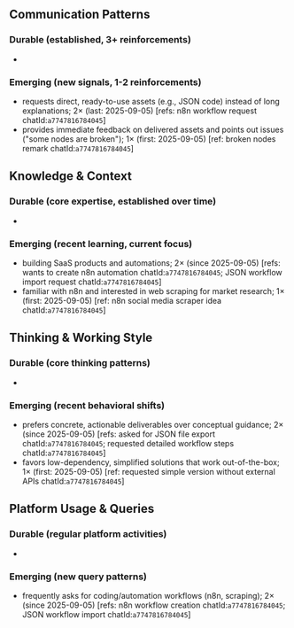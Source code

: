 ## Communication Patterns
### Durable (established, 3+ reinforcements)
-

### Emerging (new signals, 1-2 reinforcements)
- requests direct, ready-to-use assets (e.g., JSON code) instead of long explanations; 2× (last: 2025-09-05) [refs: n8n workflow request chatId:`a7747816784045`]
- provides immediate feedback on delivered assets and points out issues ("some nodes are broken"); 1× (first: 2025-09-05) [ref: broken nodes remark chatId:`a7747816784045`]

## Knowledge & Context
### Durable (core expertise, established over time)
-

### Emerging (recent learning, current focus)
- building SaaS products and automations; 2× (since 2025-09-05) [refs: wants to create n8n automation chatId:`a7747816784045`; JSON workflow import request chatId:`a7747816784045`]
- familiar with n8n and interested in web scraping for market research; 1× (first: 2025-09-05) [ref: n8n social media scraper idea chatId:`a7747816784045`]

## Thinking & Working Style
### Durable (core thinking patterns)
-

### Emerging (recent behavioral shifts)
- prefers concrete, actionable deliverables over conceptual guidance; 2× (since 2025-09-05) [refs: asked for JSON file export chatId:`a7747816784045`; requested detailed workflow steps chatId:`a7747816784045`]
- favors low-dependency, simplified solutions that work out-of-the-box; 1× (first: 2025-09-05) [ref: requested simple version without external APIs chatId:`a7747816784045`]

## Platform Usage & Queries
### Durable (regular platform activities)
-

### Emerging (new query patterns)
- frequently asks for coding/automation workflows (n8n, scraping); 2× (since 2025-09-05) [refs: n8n workflow creation chatId:`a7747816784045`; JSON workflow import chatId:`a7747816784045`]